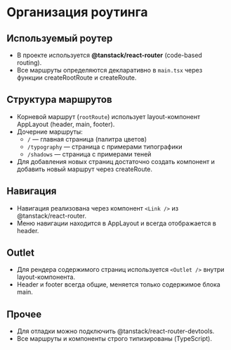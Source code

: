 # Организация роутинга

## Используемый роутер
- В проекте используется **@tanstack/react-router** (code-based routing).
- Все маршруты определяются декларативно в `main.tsx` через функции createRootRoute и createRoute.

## Структура маршрутов
- Корневой маршрут (`rootRoute`) использует layout-компонент AppLayout (header, main, footer).
- Дочерние маршруты:
  - `/` — главная страница (палитра цветов)
  - `/typography` — страница с примерами типографики
  - `/shadows` — страница с примерами теней
- Для добавления новых страниц достаточно создать компонент и добавить новый маршрут через createRoute.

## Навигация
- Навигация реализована через компонент `<Link />` из @tanstack/react-router.
- Меню навигации находится в AppLayout и всегда отображается в header.

## Outlet
- Для рендера содержимого страниц используется `<Outlet />` внутри layout-компонента.
- Header и footer всегда общие, меняется только содержимое блока main.

## Прочее
- Для отладки можно подключить @tanstack/react-router-devtools.
- Все маршруты и компоненты строго типизированы (TypeScript).
